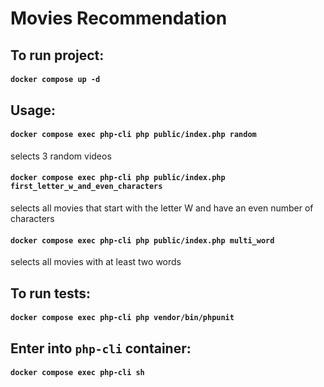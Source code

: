 # Movies Recommendation
## To run project:
#### `docker compose up -d`

## Usage:

#### `docker compose exec php-cli php public/index.php random` 
selects 3 random videos
#### `docker compose exec php-cli php public/index.php first_letter_w_and_even_characters`
selects all movies that start with the letter W and have an even number of characters
#### `docker compose exec php-cli php public/index.php multi_word`
selects all movies with at least two words

## To run tests:
#### `docker compose exec php-cli php vendor/bin/phpunit`

## Enter into `php-cli` container:
#### `docker compose exec php-cli sh`
